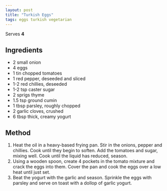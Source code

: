 ```yaml
---
layout: post
title: "Turkish Eggs"
tags: eggs turkish vegetarian
---
```


Serves **4**

## Ingredients

* 2 small onion
* 4 eggs
* 1 tin chopped tomatoes
* 1 red pepper, deseeded and sliced
* 1-2 red chillies, deseeded
* 1-2 tsp caster sugar
* 2 sprigs thyme
* 1.5 tsp ground cumin
* 1 tbsp parsley, roughly chopped
* 2 garlic cloves, crushed
* 6 tbsp thick, creamy yogurt

## Method

1. Heat the oil in a heavy-based frying pan. Stir in the onions, pepper and chillies. Cook until
   they begin to soften. Add the tomatoes and sugar, mixing well. Cook until the liquid has
   reduced, season.
2. Using a wooden spoon, create 4 pockets in the tomato mixture and crack the eggs into them. Cover
   the pan and cook the eggs over a low heat until just set.
3. Beat the yogurt with the garlic and season. Sprinkle the eggs with parsley and serve on toast
   with a dollop of garlic yogurt.
